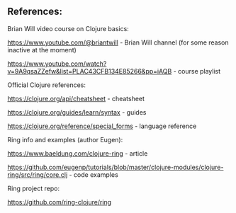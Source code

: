 ## References:

Brian Will video course on Clojure basics:

https://www.youtube.com/@briantwill - Brian Will channel (for some reason inactive at the moment)

https://www.youtube.com/watch?v=9A9qsaZZefw&list=PLAC43CFB134E85266&pp=iAQB - course playlist

Official Clojure references:

https://clojure.org/api/cheatsheet - cheatsheet

https://clojure.org/guides/learn/syntax - guides

https://clojure.org/reference/special_forms - language reference

Ring info and examples (author Eugen):

https://www.baeldung.com/clojure-ring - article

https://github.com/eugenp/tutorials/blob/master/clojure-modules/clojure-ring/src/ring/core.clj - code examples

Ring project repo:

https://github.com/ring-clojure/ring